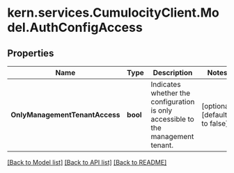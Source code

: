 
# kern.services.CumulocityClient.Model.AuthConfigAccess

## Properties

Name | Type | Description | Notes
------------ | ------------- | ------------- | -------------
**OnlyManagementTenantAccess** | **bool** | Indicates whether the configuration is only accessible to the management tenant. | [optional] [default to false]

[[Back to Model list]](../README.md#documentation-for-models)
[[Back to API list]](../README.md#documentation-for-api-endpoints)
[[Back to README]](../README.md)

